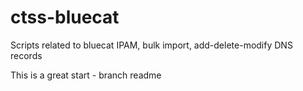 # ctss-bluecat
Scripts related to bluecat IPAM, bulk import, add-delete-modify DNS records


This is a great start - branch readme
